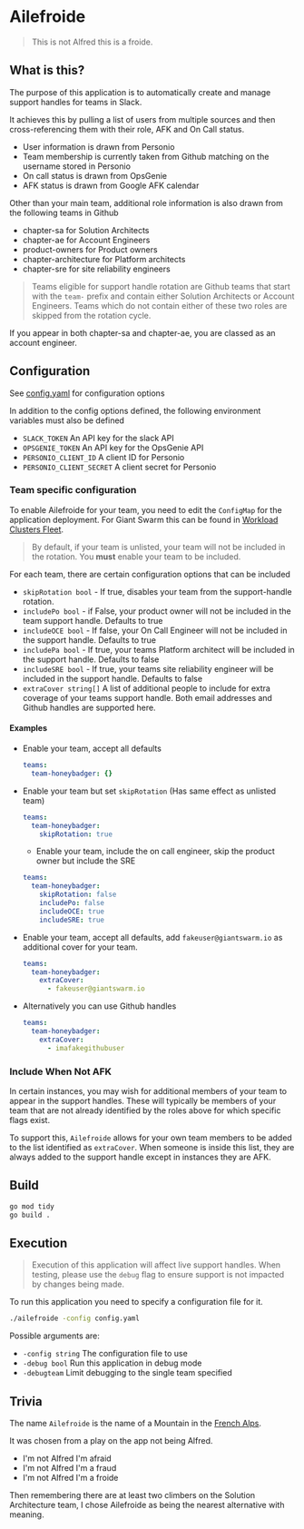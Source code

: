 # Ailefroide

> This is not Alfred this is a froide.

## What is this?

The purpose of this application is to automatically create and manage support
handles for teams in Slack.

It achieves this by pulling a list of users from multiple sources and then
cross-referencing them with their role, AFK and On Call status.

- User information is drawn from Personio
- Team membership is currently taken from Github matching on the username stored
  in Personio
- On call status is drawn from OpsGenie
- AFK status is drawn from Google AFK calendar

Other than your main team, additional role information is also drawn from the
following teams in Github

- chapter-sa for Solution Architects
- chapter-ae for Account Engineers
- product-owners for Product owners
- chapter-architecture for Platform architects
- chapter-sre for site reliability engineers

> Teams eligible for support handle rotation are Github teams that start with
> the `team-` prefix and contain either Solution Architects or Account
> Engineers. Teams which do not contain either of these two roles are skipped
> from the rotation cycle.

If you appear in both chapter-sa and chapter-ae, you are classed as an account
engineer.

## Configuration

See [config.yaml](./examples/config.yaml) for configuration options

In addition to the config options defined, the following environment variables
must also be defined

- `SLACK_TOKEN` An API key for the slack API
- `OPSGENIE_TOKEN` An API key for the OpsGenie API
- `PERSONIO_CLIENT_ID` A client ID for Personio
- `PERSONIO_CLIENT_SECRET` A client secret for Personio

### Team specific configuration

To enable Ailefroide for your team, you need to edit the `ConfigMap` for the
application deployment. For Giant Swarm this can be found in [Workload Clusters
Fleet](https://github.com/giantswarm/workload-clusters-fleet/blob/main/management-clusters/gorilla/organizations/giantswarm-production/workload-clusters/rfjh2/apps/ailefroide/configmap.yaml).

> By default, if your team is unlisted, your team will not be included in the
> rotation. You **must** enable your team to be included.

For each team, there are certain configuration options that can be included

- `skipRotation bool` - If true, disables your team from
  the support-handle rotation.
- `includePo bool` - if False, your product owner will not
  be included in the team support handle. Defaults to true
- `includeOCE bool` - If false, your On Call Engineer will not be included in
  the support handle. Defaults to true
- `includePa bool` - If true, your teams Platform architect will be included in
  the support handle. Defaults to false
- `includeSRE bool` - If true, your teams site reliability engineer will be
  included in the support handle. Defaults to false
- `extraCover string[]` A list of additional people to include for extra
  coverage of your teams support handle. Both email addresses and Github handles
  are supported here.

#### Examples

- Enable your team, accept all defaults

  ```yaml
  teams:
    team-honeybadger: {}
  ```

- Enable your team but set `skipRotation` (Has same effect as unlisted team)

  ```yaml
  teams:
    team-honeybadger:
      skipRotation: true
  ```

  - Enable your team, include the on call engineer, skip the product owner but
    include the SRE

  ```yaml
  teams:
    team-honeybadger:
      skipRotation: false
      includePo: false
      includeOCE: true
      includeSRE: true
  ```

- Enable your team, accept all defaults, add `fakeuser@giantswarm.io` as
  additional cover for your team.

  ```yaml
  teams:
    team-honeybadger:
      extraCover:
        - fakeuser@giantswarm.io
  ```

- Alternatively you can use Github handles

  ```yaml
  teams:
    team-honeybadger:
      extraCover:
        - imafakegithubuser
  ```

### Include When Not AFK

In certain instances, you may wish for additional members of your team to
appear in the support handles. These will typically be members of your team
that are not already identified by the roles above for which specific flags
exist.

To support this, `Ailefroide` allows for your own team members to be added to
the list identified as `extraCover`. When someone is inside this list, they are
always added to the support handle except in instances they are AFK.

## Build

```bash
go mod tidy
go build .
```

## Execution

> Execution of this application will affect live support handles. When testing,
> please use the `debug` flag to ensure support is not impacted by changes
> being made.

To run this application you need to specify a configuration file for it.

```bash
./ailefroide -config config.yaml
```

Possible arguments are:

- `-config string` The configuration file to use
- `-debug bool` Run this application in debug mode
- `-debugteam` Limit debugging to the single team specified

## Trivia

The name `Ailefroide` is the name of a Mountain in the [French Alps](https://en.wikipedia.org/wiki/Ailefroide).

It was chosen from a play on the app not being Alfred.

- I'm not Alfred I'm afraid
- I'm not Alfred I'm a fraud
- I'm not Alfred I'm a froide

Then remembering there are at least two climbers on the Solution Architecture
team, I chose Ailefroide as being the nearest alternative with meaning.
